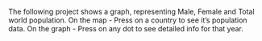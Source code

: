 The following project shows a graph, representing Male, Female and Total world population.
On the map - Press on a country to see it’s population data.
On the graph - Press on any dot to see detailed info for that year.
